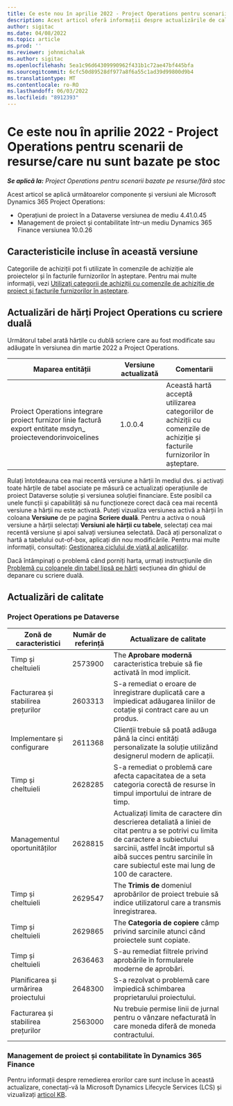 ```yaml
---
title: Ce este nou în aprilie 2022 - Project Operations pentru scenarii de resurse/care nu sunt bazate pe stoc
description: Acest articol oferă informații despre actualizările de calitate care sunt disponibile în versiunea din aprilie 2022 a Microsoft Dynamics 365 Project Operations pentru scenarii bazate pe resurse/neaprovizionate.
author: sigitac
ms.date: 04/08/2022
ms.topic: article
ms.prod: ''
ms.reviewer: johnmichalak
ms.author: sigitac
ms.openlocfilehash: 5ea1c96d64309990962f431b1c72ae47bf445bfa
ms.sourcegitcommit: 6cfc50d89528df977a8f6a55c1ad39d99800d9b4
ms.translationtype: MT
ms.contentlocale: ro-RO
ms.lasthandoff: 06/03/2022
ms.locfileid: "8912393"
---
```

# <a name="whats-new-april-2022---project-operations-for-resourcenon-stocked-based-scenarios"></a>Ce este nou în aprilie 2022 - Project Operations pentru scenarii de resurse/care nu sunt bazate pe stoc

_**Se aplică la:** Project Operations pentru scenarii bazate pe resurse/fără stoc_

Acest articol se aplică următoarelor componente și versiuni ale Microsoft Dynamics 365 Project Operations:

- Operațiuni de proiect în a Dataverse versiunea de mediu 4.41.0.45
- Management de proiect și contabilitate într-un mediu Dynamics 365 Finance versiunea 10.0.26

## <a name="features-included-in-this-release"></a>Caracteristicile incluse în această versiune

Categoriile de achiziții pot fi utilizate în comenzile de achiziție ale proiectelor și în facturile furnizorilor în așteptare. Pentru mai multe informații, vezi [Utilizați categorii de achiziții cu comenzile de achiziție de proiect și facturile furnizorilor în așteptare](configure-procurement-categories.md).

## <a name="project-operations-dual-write-maps-updates"></a>Actualizări de hărți Project Operations cu scriere duală

Următorul tabel arată hărțile cu dublă scriere care au fost modificate sau adăugate în versiunea din martie 2022 a Project Operations.

| Maparea entității | Versiune actualizată | Comentarii |
| -------------- | ------------------- | ------------|
| Proiect Operations integrare proiect furnizor linie factură export entitate msdyn\_ proiectevendorinvoicelines | 1.0.0.4 | Această hartă acceptă utilizarea categoriilor de achiziții cu comenzile de achiziție și facturile furnizorilor în așteptare. |

Rulați întotdeauna cea mai recentă versiune a hărții în mediul dvs. și activați toate hărțile de tabel asociate pe măsură ce actualizați operațiunile de proiect Dataverse soluție și versiunea soluției financiare. Este posibil ca unele funcții și capabilități să nu funcționeze corect dacă cea mai recentă versiune a hărții nu este activată. Puteți vizualiza versiunea activă a hărții în coloana **Versiune** de pe pagina **Scriere duală**. Pentru a activa o nouă versiune a hărții selectați **Versiuni ale hărții cu tabele**, selectați cea mai recentă versiune și apoi salvați versiunea selectată. Dacă ați personalizat o hartă a tabelului out-of-box, aplicați din nou modificările. Pentru mai multe informații, consultați: [Gestionarea ciclului de viață al aplicațiilor](/dynamics365/fin-ops-core/dev-itpro/data-entities/dual-write/app-lifecycle-management).

Dacă întâmpinați o problemă când porniți harta, urmați instrucțiunile din [Problemă cu coloanele din tabel lipsă pe hărți](/dynamics365/fin-ops-core/dev-itpro/data-entities/dual-write/dual-write-troubleshooting-finops-upgrades#missing-table-columns-issue-on-maps) secțiunea din ghidul de depanare cu scriere duală.

## <a name="quality-updates"></a>Actualizări de calitate

### <a name="project-operations-on-dataverse"></a>Project Operations pe Dataverse

| Zonă de caracteristici | Număr de referință | Actualizare de calitate |
| ------------ | ---------------- | -------------- |
| Timp și cheltuieli | 2573900 | The **Aprobare modernă** caracteristica trebuie să fie activată în mod implicit. |
| Facturarea și stabilirea prețurilor | 2603313 | S-a remediat o eroare de înregistrare duplicată care a împiedicat adăugarea liniilor de cotație și contract care au un produs. |
| Implementare și configurare | 2611368 | Clienții trebuie să poată adăuga până la cinci entități personalizate la soluție utilizând designerul modern de aplicații. |
| Timp și cheltuieli | 2628285 | S-a remediat o problemă care afecta capacitatea de a seta categoria corectă de resurse în timpul importului de intrare de timp. |
| Managementul oportunităților| 2628815 | Actualizați limita de caractere din descrierea detaliată a liniei de citat pentru a se potrivi cu limita de caractere a subiectului sarcinii, astfel încât importul să aibă succes pentru sarcinile în care subiectul este mai lung de 100 de caractere. |
| Timp și cheltuieli| 2629547 | The **Trimis de** domeniul aprobărilor de proiect trebuie să indice utilizatorul care a transmis înregistrarea. |
| Timp și cheltuieli| 2629865 | The **Categoria de copiere** câmp privind sarcinile atunci când proiectele sunt copiate. |
| Timp și cheltuieli| 2636463 | S-au remediat filtrele privind aprobările în formularele moderne de aprobări. |
| Planificarea și urmărirea proiectului | 2648300 | S-a rezolvat o problemă care împiedică schimbarea proprietarului proiectului. |
| Facturarea și stabilirea prețurilor | 2563000 | Nu trebuie permise linii de jurnal pentru o vânzare nefacturată în care moneda diferă de moneda contractului. |

### <a name="project-management-and-accounting-in-dynamics-365-finance"></a>Management de proiect și contabilitate în Dynamics 365 Finance

Pentru informații despre remedierea erorilor care sunt incluse în această actualizare, conectați-vă la Microsoft Dynamics Lifecycle Services (LCS) și vizualizați [articol KB](https://fix.lcs.dynamics.com/Issue/Details?bugId=662864).
